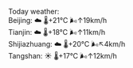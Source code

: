Today weather:  
Beijing: ☁️   🌡️+21°C 🌬️↑19km/h  
Tianjin: ☁️   🌡️+18°C 🌬️↑11km/h  
Shijiazhuang: ☁️   🌡️+20°C 🌬️↖4km/h  
Tangshan: ☀️   🌡️+17°C 🌬️↑12km/h  
